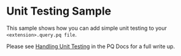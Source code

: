 # Unit Testing Sample

This sample shows how you can add simple unit testing to your `<extension>.query.pq file`.

Please see [Handling Unit Testing](https://docs.microsoft.com/en-us/power-query/handlingunittesting) in the PQ Docs for a full write up.
